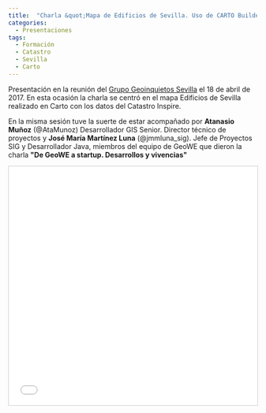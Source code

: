 ```yaml
---
title:  "Charla &quot;Mapa de Edificios de Sevilla. Uso de CARTO Builder con datos de Catastro INSPIRE&quot; -  Geoinquietos Sevilla"
categories: 
  - Presentaciones
tags:
  - Formación
  - Catastro
  - Sevilla
  - Carto
---
```


Presentación en la reunión del [Grupo Geoinquietos Sevilla](https://www.meetup.com/es-ES/Geoinquietos-Sevilla/events/238765606/) el 18 de abril de 2017. En esta ocasión la charla se centró en el mapa Edificios de Sevilla realizado en Carto con los datos del Catastro Inspire.

En la misma sesión tuve la suerte de estar acompañado por **Atanasio Muñoz** (@AtaMunoz) Desarrollador GIS Senior. Director técnico de proyectos y **José María Martínez Luna** (@jmmluna_sig). Jefe de Proyectos SIG y Desarrollador Java, miembros del equipo de GeoWE que dieron la charla **"De GeoWE a startup. Desarrollos y vivencias"**

<iframe src="//www.slideshare.net/slideshow/embed_code/key/xtobBaGP6nAW7X" width="595" height="485" frameborder="0" marginwidth="0" marginheight="0" scrolling="no" style="border:1px solid #CCC; border-width:1px; margin-bottom:5px; max-width: 100%;" allowfullscreen> </iframe> 